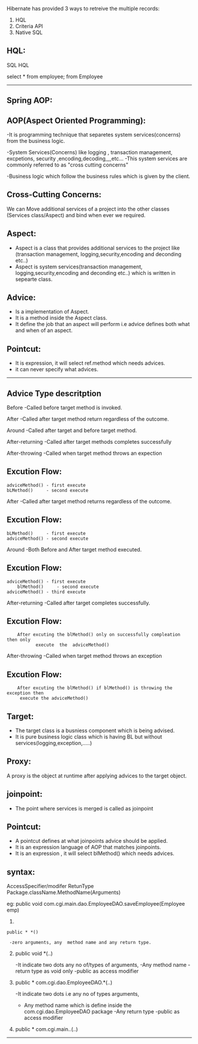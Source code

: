 
Hibernate has provided 3 ways to retreive the multiple records:

1. HQL
2. Criteria API
3. Native SQL


HQL:
----

SQL                                        HQL

select * from employee;                  from Employee 

---------------------------------------------------------------------------------------------------------------------------------------
Spring AOP:
-----------

AOP(Aspect Oriented Programming):
----------------------------------
-It is programming technique that separetes system services(concerns)
 from the business logic.


-System Services(Concerns)  like logging , transaction management, excpetions, security ,encoding,decoding,,,,etc...
-This system services are commonly referred to as "cross cutting concerns"



-Business logic  which follow the business rules which is given by the client.




Cross-Cutting Concerns:
------------------------
We can Move additional services of a project into the other classes
(Services class/Aspect) and bind when ever we required.


Aspect:
-------
* Aspect is a class that provides additional services to the project
   like (transaction management, logging,security,encoding and deconding etc..)
* Aspect is system services(transaction management, logging,security,encoding and deconding etc..) which is written in sepearte class.


Advice:
-------
* Is a implementation of Aspect.
* It is a method inside the Aspect class.
* It define the  job that an aspect will perform i.e advice defines both what and when of an aspect.


Pointcut:
-----------
- It is expression, it will select ref.method which needs advices.
- it can never specify what advices.
--------------------------------------------------------------------------------------------------------------------------------------------------------------------
Advice Type               descritption
---------------------------------------
Before                   -Called before target method is invoked.

After                    -Called after target method return regardless of the outcome.

Around                   -Called after target and before target method.

After-returning           -Called after target methods completes successfully

After-throwing            -Called when target method throws an expection

Excution Flow:
--------------
    adviceMethod() - first execute
    bLMethod()     - second execute


After                    -Called after target method returns regardless of the outcome.

Excution Flow:
--------------
    bLMethod()     - first execute
    adviceMethod() - second execute


Around                   -Both Before and After target method executed.

Excution Flow:
--------------

    adviceMethod() - first execute
        blMethod()     - second execute
    adviceMethod() - third execute


After-returning          -Called after target completes successfully.

Excution Flow:
--------------

        After excuting the blMethod() only on successfully compleation then only
               execute  the  adviceMethod()
   
After-throwing           -Called when  target method throws an exception

Excution Flow:
--------------
        After excuting the blMethod() if blMethod() is throwing the exception then
         execute the adviceMethod()


Target:
-------
* The target class is a busniess component which is being advised.
* It is pure business logic class which is having BL but without
services(logging,exception,.....)

Proxy:
------
A proxy is the object at runtime after applying advices to the  target object.

joinpoint:
-----------
* The point where services is merged is called as joinpoint

Pointcut:
---------

* A pointcut defines at what joinpoints advice should be applied.
* It is an expression language of AOP that matches  joinpoints.
* It is an expression , it will select blMethod() which needs advices.

 syntax:
 -------
 
  AccessSpecifier/modifer RetunType Package.className.MethodName(Arguments)

eg: public  void com.cgi.main.dao.EmployeeDAO.saveEmployee(Employee emp)

  1.
    public * *() 
    
     -zero arguments, any  method name and any return type.

  2. public void *(..)
    
     -It indicate two dots any no of/types of arguments,
     -Any method name
     -return type as void only
     -public as access modifier

  3. public * com.cgi.dao.EmployeeDAO.*(..)

     -It indicate two dots i.e any no of types arguments,
     - Any method name which is define inside the com.cgi.dao.EmployeeDAO package
     -Any return type
     -public as access modifier


  4. public * com.cgi.main.*.*(..)

----------------------------------------------------------------------------------------------------------------------------------------------------------------------

